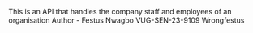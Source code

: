 This is an API that handles the company staff and employees of an organisation
Author - Festus Nwagbo VUG-SEN-23-9109 Wrongfestus
